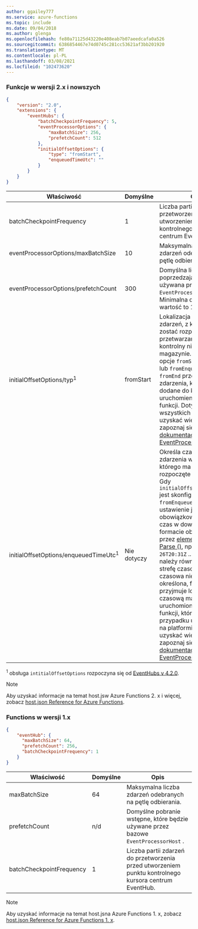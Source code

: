 ```yaml
---
author: ggailey777
ms.service: azure-functions
ms.topic: include
ms.date: 09/04/2018
ms.author: glenga
ms.openlocfilehash: fe80a71125d43220e408eab7b07aeedcafa0a526
ms.sourcegitcommit: 6386854467e74d0745c281cc53621af3bb201920
ms.translationtype: MT
ms.contentlocale: pl-PL
ms.lasthandoff: 03/08/2021
ms.locfileid: "102473620"
---
```

### <a name="functions-2x-and-higher"></a>Funkcje w wersji 2.x i nowszych

```json
{
    "version": "2.0",
    "extensions": {
        "eventHubs": {
            "batchCheckpointFrequency": 5,
            "eventProcessorOptions": {
                "maxBatchSize": 256,
                "prefetchCount": 512
            },
            "initialOffsetOptions": {
                "type": "fromStart",
                "enqueuedTimeUtc": ""
            }
        }
    }
}  
```

|Właściwość  |Domyślne | Opis |
|---------|---------|---------|
|batchCheckpointFrequency|1|Liczba partii zdarzeń do przetworzenia przed utworzeniem punktu kontrolnego kursora centrum EventHub.|
|eventProcessorOptions/maxBatchSize|10|Maksymalna liczba zdarzeń odebranych na pętlę odbierania.|
|eventProcessorOptions/prefetchCount|300|Domyślna liczba pobrań poprzedzających, używana przez bazowe `EventProcessorHost` . Minimalna dozwolona wartość to 10.|
|initialOffsetOptions/typ<sup>1</sup>|fromStart|Lokalizacja w strumieniu zdarzeń, z której ma zostać rozpoczęte przetwarzanie, gdy punkt kontrolny nie istnieje w magazynie. Dostępne opcje `fromStart` to `fromEnd` lub `fromEnqueuedTime` . `fromEnd` przetwarza nowe zdarzenia, które zostały dodane do kolejki po uruchomieniu aplikacji funkcji. Dotyczy wszystkich partycji.  Aby uzyskać więcej informacji, zapoznaj się z [dokumentacją EventProcessorOptions](/dotnet/api/microsoft.azure.eventhubs.processor.eventprocessoroptions.initialoffsetprovider).|
|initialOffsetOptions/enqueuedTimeUtc<sup>1</sup>|Nie dotyczy| Określa czas (w kolejce) zdarzenia w strumieniu, z którego ma zostać rozpoczęte przetwarzanie. Gdy `initialOffsetOptions/type` jest skonfigurowany jako `fromEnqueuedTime` , to ustawienie jest obowiązkowe. Obsługuje czas w dowolnym formacie obsługiwanym przez [element DateTime. Parse ()](/dotnet/standard/base-types/parsing-datetime), np  `2020-10-26T20:31Z` .. Dla jasności należy również określić strefę czasową. Gdy strefa czasowa nie jest określona, funkcja przyjmuje lokalną strefę czasową maszyny z uruchomioną aplikacją funkcji, która jest UTC w przypadku uruchamiania na platformie Azure. Aby uzyskać więcej informacji, zapoznaj się z [dokumentacją EventProcessorOptions](/dotnet/api/microsoft.azure.eventhubs.processor.eventprocessoroptions.initialoffsetprovider).|

<sup>1</sup> obsługa `intitialOffsetOptions` rozpoczyna się od [EventHubs v 4.2.0](https://github.com/Azure/azure-functions-eventhubs-extension/releases/tag/v4.2.0).

> [!NOTE]
> Aby uzyskać informacje na temat host.jsw Azure Functions 2. x i więcej, zobacz [host.json Reference for Azure Functions](../articles/azure-functions/functions-host-json.md).

### <a name="functions-1x"></a>Functions w wersji 1.x

```json
{
    "eventHub": {
      "maxBatchSize": 64,
      "prefetchCount": 256,
      "batchCheckpointFrequency": 1
    }
}
```

|Właściwość  |Domyślne | Opis |
|---------|---------|---------| 
|maxBatchSize|64|Maksymalna liczba zdarzeń odebranych na pętlę odbierania.|
|prefetchCount|n/d|Domyślne pobranie wstępne, które będzie używane przez bazowe `EventProcessorHost` .| 
|batchCheckpointFrequency|1|Liczba partii zdarzeń do przetworzenia przed utworzeniem punktu kontrolnego kursora centrum EventHub.| 

> [!NOTE]
> Aby uzyskać informacje na temat host.jsna Azure Functions 1. x, zobacz [host.json Reference for Azure Functions 1. x](../articles/azure-functions/functions-host-json-v1.md).

